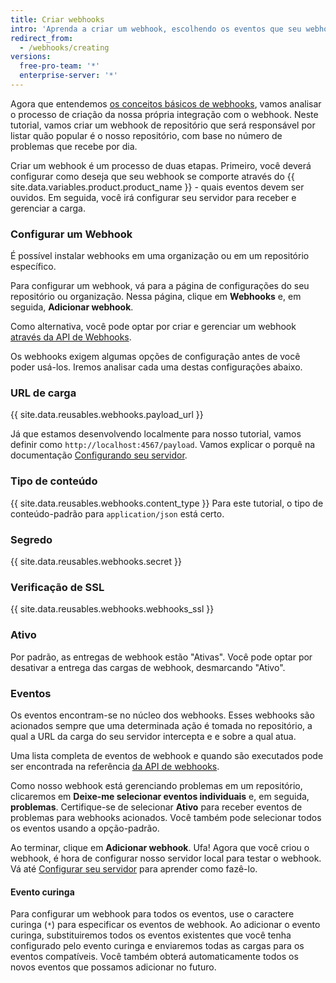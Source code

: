 ```yaml
---
title: Criar webhooks
intro: 'Aprenda a criar um webhook, escolhendo os eventos que seu webhook irá ouvir em {{ site.data.variables.product.prodname_dotcom }} e como configurar um servidor para receber e gerenciar a carga de webhook.'
redirect_from:
  - /webhooks/creating
versions:
  free-pro-team: '*'
  enterprise-server: '*'
---
```




Agora que entendemos [os conceitos básicos de webhooks][webhooks-overview], vamos analisar o processo de criação da nossa própria integração com o webhook. Neste tutorial, vamos criar um webhook de repositório que será responsável por listar quão popular é o nosso repositório, com base no número de problemas que recebe por dia.

Criar um webhook é um processo de duas etapas. Primeiro, você deverá configurar como deseja que seu webhook se comporte através do {{ site.data.variables.product.product_name }} - quais eventos devem ser ouvidos. Em seguida, você irá configurar seu servidor para receber e gerenciar a carga.

### Configurar um Webhook

É possível instalar webhooks em uma organização ou em um repositório específico.

Para configurar um webhook, vá para a página de configurações do seu repositório ou organização. Nessa página, clique em **Webhooks** e, em seguida, **Adicionar webhook**.

Como alternativa, você pode optar por criar e gerenciar um webhook [através da API de Webhooks][webhook-api].

Os webhooks exigem algumas opções de configuração antes de você poder usá-los. Iremos analisar cada uma destas configurações abaixo.

### URL de carga

{{ site.data.reusables.webhooks.payload_url }}

Já que estamos desenvolvendo localmente para nosso tutorial, vamos definir como `http://localhost:4567/payload`. Vamos explicar o porquê na documentação [Configurando seu servidor](/webhooks/configuring/).

### Tipo de conteúdo

{{ site.data.reusables.webhooks.content_type }} Para este tutorial, o tipo de conteúdo-padrão para `application/json` está certo.

### Segredo

{{ site.data.reusables.webhooks.secret }}

### Verificação de SSL

{{ site.data.reusables.webhooks.webhooks_ssl }}

### Ativo

Por padrão, as entregas de webhook estão "Ativas". Você pode optar por desativar a entrega das cargas de webhook, desmarcando "Ativo".

### Eventos

Os eventos encontram-se no núcleo dos webhooks. Esses webhooks são acionados sempre que uma determinada ação é tomada no repositório, a qual a URL da carga do seu servidor intercepta e e sobre a qual atua.

Uma lista completa de eventos de webhook e quando são executados pode ser encontrada na referência [da API de webhooks][hooks-api].

Como nosso webhook está gerenciando problemas em um repositório, clicaremos em **Deixe-me selecionar eventos individuais** e, em seguida, **problemas**. Certifique-se de selecionar **Ativo** para receber eventos de problemas para webhooks acionados. Você também pode selecionar todos os eventos usando a opção-padrão.

Ao terminar, clique em **Adicionar webhook**. Ufa! Agora que você criou o webhook, é hora de configurar nosso servidor local para testar o webhook. Vá até [Configurar seu servidor](/webhooks/configuring/) para aprender como fazê-lo.

#### Evento curinga

Para configurar um webhook para todos os eventos, use o caractere curinga (`*`) para especificar os eventos de webhook. Ao adicionar o evento curinga, substituiremos todos os eventos existentes que você tenha configurado pelo evento curinga e enviaremos todas as cargas para os eventos compatíveis. Você também obterá automaticamente todos os novos eventos que possamos adicionar no futuro.

[webhooks-overview]: /webhooks/
[webhook-api]: /v3/repos/hooks/
[hooks-api]: /webhooks/#events
